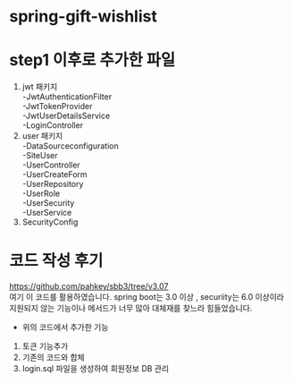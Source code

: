 # spring-gift-wishlist

# step1 이후로 추가한 파일

1. jwt 패키지  <br>
-JwtAuthenticationFilter<br>
-JwtTokenProvider<br>
-JwtUserDetailsService<br>
-LoginController<br>
2.  user 패키지 <br>
-DataSourceconfiguration <br>
-SiteUser <br>
-UserController <br>
-UserCreateForm <br>
-UserRepository <br>
-UserRole<br>
-UserSecurity<br>
-UserService<br>
3. SecurityConfig


# 코드 작성 후기
https://github.com/pahkey/sbb3/tree/v3.07 <br>
여기 이 코드를 활용하였습니다.
spring boot는 3.0 이상  , securiity는 6.0 이상이라 지원되지 않는
기능이나 메서드가 너무 많아 대체재를 찾느라 힘들었습니다.

-  위의 코드에서 추가한 기능 <br>
1. 토큰 기능추가
2. 기존의 코드와 합체
3. login.sql 파일을 생성하여 회원정보 DB 관리


